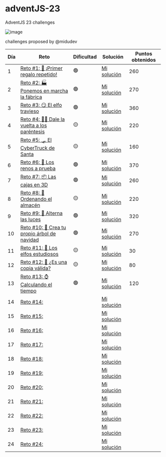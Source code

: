 # adventJS-23
AdventJS 23 challenges

![image](https://github.com/sergitxu/adventJS-23/assets/16776855/8acbe2f2-9803-427c-bd0c-9a2b09605786)

challenges proposed by @midudev

| Día | Reto | Dificultad | Solución | Puntos obtenidos |
| --- | --- | --- | --- | --- |
| 1 | [Reto #1: 🎁 ¡Primer regalo repetido!](https://adventjs.dev/es/challenges/2023/1) | 🟢 | [Mi solución](https://github.com/sergitxu/adventJS-23/blob/main/01%20Primer%20regalo%20repetido/01.js) | 260 |
| 2 | [Reto #2: 🏭 Ponemos en marcha la fábrica](https://adventjs.dev/es/challenges/2023/2) | 🟢 | [Mi solución](https://github.com/sergitxu/adventJS-23/blob/main/02%20La%20fabrica%20en%20marcha/02.js) | 270 |
| 3 | [Reto #3: 😏 El elfo travieso](https://adventjs.dev/es/challenges/2023/3) | 🟢 | [Mi solución](https://github.com/sergitxu/adventJS-23/blob/main/03%20El%20elfo%20travieso/03.js) | 360 |
| 4 | [Reto #4: 😵‍💫 Dale la vuelta a los paréntesis](https://adventjs.dev/es/challenges/2023/4) | 🟡 | [Mi solución](https://github.com/sergitxu/adventJS-23/blob/main/04%20Dale%20vuelta%20a%20los%20parentesis/04.js) | 220 |
| 5 | [Reto #5: 🛷 El CyberTruck de Santa](https://adventjs.dev/es/challenges/2023/5) | 🟡 | [Mi solución](https://github.com/sergitxu/adventJS-23/blob/main/05%20El%20Cybertruck%20de%20Santa/05.js) | 160 |
| 6 | [Reto #6: 🦌 Los renos a prueba](https://adventjs.dev/es/challenges/2023/6) | 🟢 | [Mi solución](https://github.com/sergitxu/adventJS-23/blob/main/06%20Los%20renos%20a%20prueba/06.js) | 370 |
| 7 | [Reto #7: 📦 Las cajas en 3D](https://adventjs.dev/es/challenges/2023/7) | 🟢 | [Mi solución](https://github.com/sergitxu/adventJS-23/blob/main/07%20cajas%20en%203D/07.js) | 260 |
| 8 | [Reto #8: 🏬 Ordenando el almacén](https://adventjs.dev/es/challenges/2023/8) | 🟡 | [Mi solución](https://github.com/sergitxu/adventJS-23/blob/main/08%20Ordenando%20el%20almacen/08.js) | 220 |
| 9 | [Reto #9: 🚦 Alterna las luces](https://2022.adventjs.dev/es/challenges/2022/9) | 🟢 | [Mi solución](https://github.com/sergitxu/adventJS-23/blob/main/09%20Alterna%20las%20luces/09.js) | 320 |
| 10 | [Reto #10: 🎄 Crea tu propio árbol de navidad](https://2022.adventjs.dev/es/challenges/2022/10) | 🟢 | [Mi solución](https://github.com/sergitxu/adventJS-23/blob/main/10%20Crea%20tu%20propio%20arbol%20de%20Navidad/10.js) | 270 |
| 11 | [Reto #11: 📖 Los elfos estudiosos](https://2022.adventjs.dev/es/challenges/2022/11) | 🟡 | [Mi solución](https://github.com/sergitxu/adventJS-23/blob/main/11%20Los%20elfos%20estudiosos/11.js) | 30 |
| 12 | [Reto #12: 📸 ¿Es una copia válida? ](https://2022.adventjs.dev/es/challenges/2022/12) | 🟡 | [Mi solución](https://github.com/sergitxu/adventJS-23/blob/main/12%20copia%20valida/12.js) | 80 |
| 13 | [Reto #13: ⌚️ Calculando el tiempo](https://2022.adventjs.dev/es/challenges/2022/13) | 🟢 | [Mi solución](https://github.com/sergitxu/adventJS-23/blob/main/13%20calculando%20el%20tiempo/13.js) | 120 |
| 14 | [Reto #14: ](https://2022.adventjs.dev/es/challenges/2022/14) |  | [Mi solución]() |  |
| 15 | [Reto #15: ](https://2022.adventjs.dev/es/challenges/2022/15) |  | [Mi solución]() |  |
| 16 | [Reto #16: ](https://2022.adventjs.dev/es/challenges/2022/16) |  | [Mi solución]() |  |
| 17 | [Reto #17: ](https://2022.adventjs.dev/es/challenges/2022/17) |  | [Mi solución]() |  |
| 18 | [Reto #18: ](https://2022.adventjs.dev/es/challenges/2022/18) |  | [Mi solución]() |  |
| 19 | [Reto #19: ](https://2022.adventjs.dev/es/challenges/2022/19) |  | [Mi solución]() |  |
| 20 | [Reto #20: ](https://2022.adventjs.dev/es/challenges/2022/20) |  | [Mi solución]() |  |
| 21 | [Reto #21: ](https://2022.adventjs.dev/es/challenges/2022/21) |  | [Mi solución]() |  |
| 22 | [Reto #22: ](https://2022.adventjs.dev/es/challenges/2022/22) |  | [Mi solución]() |  |
| 23 | [Reto #23: ](https://2022.adventjs.dev/es/challenges/2022/23) |  | [Mi solución]() |  |
| 24 | [Reto #24: ](https://2022.adventjs.dev/es/challenges/2022/24) |  | [Mi solución]() |  |
